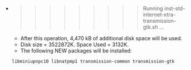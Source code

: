 * >>>>>>>>> Running inst-std-internet-xtra-transmission-gtk.sh ...
  * After this operation, 4,470 kB of additional disk space will be used.
  * Disk size = 3522872K. Space Used = 3132K.
  * The following NEW packages will be installed:
  ```bash
  libminiupnpc10 libnatpmp1 transmission-common transmission-gtk
  ```
